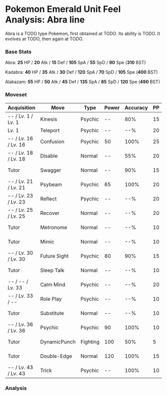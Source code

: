 # Pokemon Emerald Unit Feel Analysis: Abra line

Abra is a TODO type Pokemon, first obtained at TODO. Its ability is TODO. It evolves at TODO, then again at TODO.

### Base Stats

Abra: **25** HP / **20** Atk / **15** Def / **105** SpA / **55** SpD / **90** Spe (**310** BST)

Kadabra: **40** HP / **35** Atk / **30** Def / **120** SpA / **70** SpD / **105** Spe (**400** BST)

Alakazam: **55** HP / **50** Atk / **45** Def / **135** SpA / **85** SpD / **120** Spe (**490** BST)

### Moveset

|Acquisition         |Move        |Type    |Power|Accuracy|PP |Notes                    |
|---                 |---         |---     |---  |---     |---|---                      |
|-- / Lv. 1 / Lv. 1  |Kinesis     |Psychic |--   |80%     |15 |                         |
|Lv. 1               |Teleport    |Psychic |--   |--%     |20 |                         |
|-- / Lv. 16 / Lv. 16|Confusion   |Psychic |50   |100%    |25 |                         |
|-- / Lv. 18 / Lv. 18|Disable     |Normal  |--   |55%     |20 |                         |
|Tutor               |Swagger     |Normal  |--   |90%     |15 |Emerald only             |
|-- / Lv. 21 / Lv. 21|Psybeam     |Psychic |65   |100%    |20 |                         |
|-- / Lv. 23 / Lv. 23|Reflect     |Psychic |--   |--%     |20 |                         |
|-- / Lv. 25 / Lv. 25|Recover     |Normal  |--   |--%     |20 |                         |
|Tutor               |Metronome   |Normal  |--   |--%     |10 |Emerald only             |
|Tutor               |Mimic       |Normal  |--   |--%     |10 |Emerald only             |
|-- / Lv. 30 / Lv. 30|Future Sight|Psychic |80   |90%     |15 |                         |
|Tutor               |Sleep Talk  |Normal  |--   |--%     |10 |Emerald only             |
|-- / -- / Lv. 33    |Calm Mind   |Psychic |--   |--%     |20 |                         |
|-- / Lv. 33 / --    |Role Play   |Psychic |--   |--%     |10 |                         |
|Tutor               |Substitute  |Normal  |--   |--%     |10 |Emerald only             |
|-- / Lv. 36 / Lv. 36|Psychic     |Psychic |90   |100%    |10 |                         |
|Tutor               |DynamicPunch|Fighting|100  |50%     |5  |Emerald only             |
|Tutor               |Double-Edge |Normal  |120  |100%    |15 |Emerald only             |
|-- / Lv. 43 / Lv. 43|Trick       |Psychic |--   |100%    |10 |                         |

### Analysis